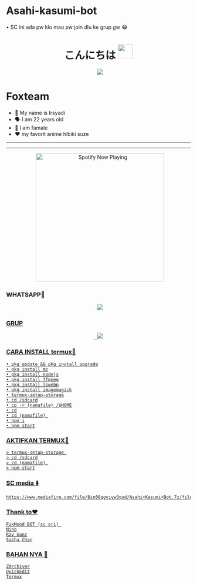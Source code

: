 # Asahi-kasumi-bot

• SC ini ada pw klo mau pw join dlu ke grup gw 😂

<h1 align="center">こんにちは <img src="https://user-images.githubusercontent.com/1303154/88677602-1635ba80-d120-11ea-84d8-d263ba5fc3c0.gif" width="40px" alt=""><br></h1>
<p align="center">
  <img src="https://user-images.githubusercontent.com/95025437/144053905-bf1af8d5-79ac-4f42-82ad-990cd73e9d34.jpeg" />
</p> 


# Foxteam

<p align="center"> 

- 👼 My name is Irsyadi
- 🗣️ I am 22 years old 
- 🔭 I am famale
- ❤ my favorit anime hibiki suze

</p> 

------




------ 

<p align="center">
  <a href="https://open.spotify.com/track/0Nn9gfz60CyzqnFXiAphMs?si=ABB8cDGaQUujA2r4jnl0Dw" target="_blank"><img src="https://now-playing-on-spotify.vercel.app/api/spotify" alt="Spotify Now Playing" width="350"/></a>
</p> 

### WHATSAPP👑
<p align="center">
  <a href="https://wa.me/62887433094409?text=Assalamu'alaikum"><img src="https://img.shields.io/badge/WhatsApp-25D366?style=for-the-badge&logo=whatsapp&logoColor=white" /><br>

### GRUP 
<p align="center">
  <a href="https://chat.whatsapp.com/FU9uGSY7ODW9spPWCJFmEP"><img src="https://img.shields.io/badge/WhatsApp-25D366?style=for-the-badge&logo=whatsapp&logoColor=white" /><br>



### CARA INSTALL termux🔮
```
• pkg update && pkg install upgrade
• pkg install mc
• pkg install nodejs
• pkg install ffmpeg
• pkg install liwebp
• pkg install imagemagick
• termux-setup-storage
• cd /sdcard
• cp -r (namafile) /$HOME
• cd
• cd (namafile) 
• npm i
• npm start
```
### AKTIFKAN TERMUX🤔
```
> termux-setup-storage 
> cd /sdcard
> cd (namafile) 
> npm start
```
### SC media ⬇️
```
https://www.mediafire.com/file/8in08qgviyw3qud/Asahi+Kasumi+Bot.7z/file
```
### Thank to❤

```
FixMood BOT (sc ori) 
Nino
Ray Ganz
Sasha Chan

```
### BAHAN NYA 🍹

```
ZArchiver
QuickEdit
Termux

```

